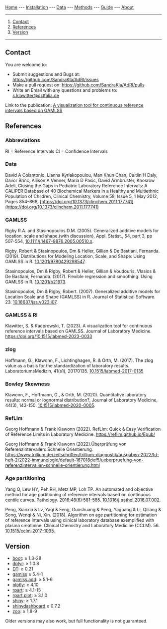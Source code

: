 [Home](./index.md) --- [Installation](./install.md) --- [Data](./data.md) --- [Methods](./methods.md) --- [Guide](./guide.md) --- [About](./about.md)

---
1. [Contact](#contact)
2. [References](#references)
3. [Version](#version)
---

## Contact <a name = "contact"></a>

You are welcome to:
- Submit suggestions and Bugs at: https://github.com/SandraKla/AdRI/issues
- Make a pull request on: https://github.com/SandraKla/AdRI/pulls
- Write an Email with any questions and problems to: s.klawitter@ostfalia.de

Link to the publication: [A visualization tool for continuous reference intervals based on GAMLSS](https://www.degruyter.com/document/doi/10.1515/labmed-2023-0033/html)

## References <a name = "references"></a>

### Abbreviations

RI = Reference Intervals
CI = Confidence Intervals

### Data

David A Colantonio, Lianna Kyriakopoulou, Man Khun Chan, Caitlin H Daly, Davor Brinc, Allison A Venner, Maria D Pasic, David Armbruster, Khosrow Adeli, Closing the Gaps in Pediatric Laboratory Reference Intervals: A CALIPER Database of 40 Biochemical Markers in a Healthy and Multiethnic Population of Children, Clinical Chemistry, Volume 58, Issue 5, 1 May 2012, Pages 854–868, [https://doi.org/10.1373/clinchem.2011.177741](https://doi.org/10.1373/clinchem.2011.177741)

### GAMLSS

Rigby R.A. and Stasinopoulos D.M. (2005). Generalized additive models for location, scale and shape,(with discussion),
  Appl. Statist., 54, part 3, pp 507-554, [10.1111/j.1467-9876.2005.00510.x](https://doi.org/10.1111/j.1467-9876.2005.00510.x).

Rigby, Robert & Stasinopoulos, Dm & Heller, Gillian & De Bastiani, Fernanda. (2019). Distributions for Modeling Location, Scale, and Shape: Using GAMLSS in R. [10.1201/9780429298547](https://doi.org/10.1201/9780429298547). 

Stasinopoulos, Dm & Rigby, Robert & Heller, Gillian & Voudouris, Vlasios & De Bastiani, Fernanda. (2017). Flexible regression and smoothing: Using GAMLSS in R. [10.1201/b21973](https://doi.org/10.1201/b21973). 

Stasinopoulos, Dm & Rigby, Robert. (2007). Generalized additive models for Location Scale and Shape (GAMLSS) in R. Journal of Statistical Software. 23. [10.18637/jss.v023.i07](https://doi.org/10.18637/jss.v023.i07). 

### GAMLSS & RI

Klawitter, S. & Kacprowski, T. (2023). A visualization tool for continuous reference intervals based on GAMLSS. Journal of Laboratory Medicine. https://doi.org/10.1515/labmed-2023-0033

### zlog

Hoffmann, G., Klawonn, F., Lichtinghagen, R. & Orth, M. (2017). The zlog value as a basis for the standardization of laboratory results. LaboratoriumsMedizin, 41(s1), 20170135. [10.1515/labmed-2017-0135](https://doi.org/10.1515/labmed-2017-0135)

### Bowley Skewness

Klawonn, F., Hoffmann, G., & Orth, M. (2020). Quantitative laboratory results: normal or lognormal distribution?, Journal of Laboratory Medicine, 44(3), 143-150. [10.1515/labmed-2020-0005](https://doi.org/10.1515/labmed-2020-0005).

### RefLim

Georg Hoffmann & Frank Klawonn (2022). RefLim: Quick & Easy Verification of Reference Limits in Laboratory Medicine. https://reflim.github.io/Epub/

Georg Hoffmann & Frank Klawonn (2022).Überprüfung von Referenzintervallen: Schnelle Orientierung. https://www.trillium.de/zeitschriften/trillium-diagnostik/ausgaben-2022/td-heft-2/2022-immunologie/default-167018def5/ueberpruefung-von-referenzintervallen-schnelle-orientierung.html

### Age partitioning

Yang Q, Lew HY, Peh RH, Metz MP, Loh TP. An automated and objective method for age partitioning of reference intervals based on continuous centile curves. Pathology. 2016;48(6):581-585. [10.1016/j.pathol.2016.07.002](https://doi.org/10.1016/j.pathol.2016.07.002).

Peng, Xiaoxia & Lv, Yaqi & Feng, Guoshuang & Peng, Yaguang & Li, Qiliang & Song, Wenqi & Ni, Xin. (2018). Algorithm on age partitioning for estimation of reference intervals using clinical laboratory database exemplified with plasma creatinine. Clinical Chemistry and Laboratory Medicine (CCLM). 56. [10.1515/cclm-2017-1095](https://doi.org/10.1515/cclm-2017-1095). 

## Version <a name = "version"></a>

* [boot](https://cran.r-project.org/web/packages/boot/index.html): ≥ 1.3-28
* [dplyr](https://cran.r-project.org/web/packages/dplyr/index.html): ≥ 1.0.8
* [DT](https://cran.r-project.org/web/packages/DT/index.html): ≥ 0.21
* [gamlss](https://cran.r-project.org/web/packages/gamlss/index.html) ≥ 5.4-1
* [gamlss.add](https://cran.r-project.org/web/packages/gamlss.add/index.html): ≥ 5.1-6 
* [plotly](https://cran.r-project.org/web/packages/plotly/index.html): ≥ 4.10
* [rpart](https://cran.r-project.org/web/packages/rpart/index.html): ≥ 4.1-15 
* [rpart.plot](https://cran.r-project.org/web/packages/rpart.plot/index.html): ≥ 3.1.0
* [shiny](https://cran.r-project.org/web/packages/shiny/index.html): ≥ 1.7.1
* [shinydashboard](https://cran.r-project.org/web/packages/shinydashboard/index.html) ≥ 0.7.2
* [zoo](https://cran.r-project.org/web/packages/zoo/index.html): ≥ 1.8-9

Older versions may also work, but full functionality is not guaranteed.
